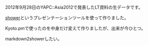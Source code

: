 2012年9月28日のYAPC::Asia2012で発表したLT資料の生データです。

[shower](https://github.com/pepelsbey/shower)というプレゼンテーションツールを使って作りました。

Kyoto.pmで使ったのを中身だけ変えて作りましたが、出来が今ひとつ。

markdown2showerしたい。